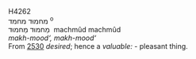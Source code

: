 <body>
  <p>H4262<br>  מחמוּד    מחמד <sup> o</sup><br> מַחמוּד  מַחמוּד  ‎  machmûd  machmûd  <br><i>makh-mood‘,</i> <i>makh-mood‘ </i><br>From <a href="h2530.htm">2530</a>  <i>desired</i>; hence a <i>valuable: - </i>pleasant thing.<br></p>
 </body>